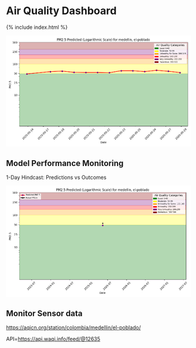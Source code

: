 # Air Quality Dashboard

{% include index.html %}

![Forecast](./assets/img/pm25_forecast.png)

## Model Performance Monitoring

1-Day Hindcast: Predictions vs Outcomes

![Hindcast](./assets/img/pm25_hindcast_1day.png)

## Monitor Sensor data

<https://aqicn.org/station/colombia/medellin/el-poblado/>

API=<https://api.waqi.info/feed/@12635>
